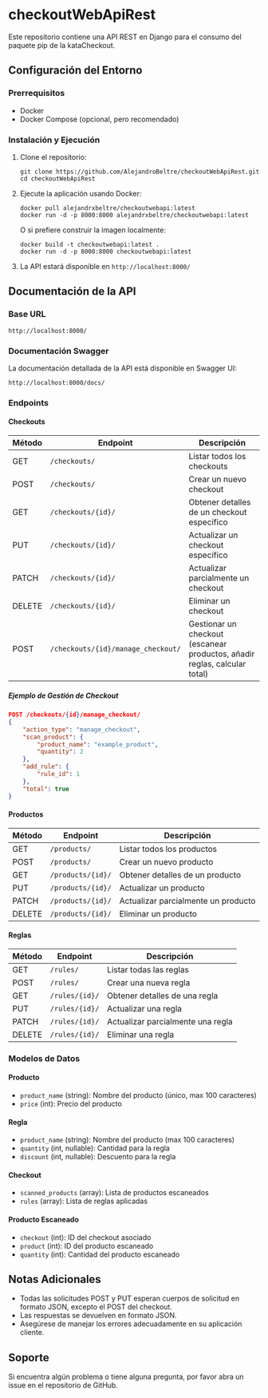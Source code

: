 # checkoutWebApiRest

Este repositorio contiene una API REST en Django para el consumo del paquete pip de la kataCheckout.

## Configuración del Entorno

### Prerrequisitos
- Docker
- Docker Compose (opcional, pero recomendado)

### Instalación y Ejecución

1. Clone el repositorio:
   ```
   git clone https://github.com/AlejandroBeltre/checkoutWebApiRest.git
   cd checkoutWebApiRest
   ```

2. Ejecute la aplicación usando Docker:
   ```
   docker pull alejandrxbeltre/checkoutwebapi:latest
   docker run -d -p 8000:8000 alejandrxbeltre/checkoutwebapi:latest
   ```

   O si prefiere construir la imagen localmente:
   ```
   docker build -t checkoutwebapi:latest .
   docker run -d -p 8000:8000 checkoutwebapi:latest
   ```

3. La API estará disponible en `http://localhost:8000/`

## Documentación de la API

### Base URL

`http://localhost:8000/`

### Documentación Swagger

La documentación detallada de la API está disponible en Swagger UI:

`http://localhost:8000/docs/`

### Endpoints

#### Checkouts

| Método | Endpoint | Descripción |
|--------|----------|-------------|
| GET    | `/checkouts/` | Listar todos los checkouts |
| POST   | `/checkouts/` | Crear un nuevo checkout |
| GET    | `/checkouts/{id}/` | Obtener detalles de un checkout específico |
| PUT    | `/checkouts/{id}/` | Actualizar un checkout específico |
| PATCH  | `/checkouts/{id}/` | Actualizar parcialmente un checkout |
| DELETE | `/checkouts/{id}/` | Eliminar un checkout |
| POST   | `/checkouts/{id}/manage_checkout/` | Gestionar un checkout (escanear productos, añadir reglas, calcular total) |

##### Ejemplo de Gestión de Checkout

```json
POST /checkouts/{id}/manage_checkout/
{
    "action_type": "manage_checkout",
    "scan_product": {
        "product_name": "example_product",
        "quantity": 2
    },
    "add_rule": {
        "rule_id": 1
    },
    "total": true
}
```

#### Productos

| Método | Endpoint | Descripción |
|--------|----------|-------------|
| GET    | `/products/` | Listar todos los productos |
| POST   | `/products/` | Crear un nuevo producto |
| GET    | `/products/{id}/` | Obtener detalles de un producto |
| PUT    | `/products/{id}/` | Actualizar un producto |
| PATCH  | `/products/{id}/` | Actualizar parcialmente un producto |
| DELETE | `/products/{id}/` | Eliminar un producto |

#### Reglas

| Método | Endpoint | Descripción |
|--------|----------|-------------|
| GET    | `/rules/` | Listar todas las reglas |
| POST   | `/rules/` | Crear una nueva regla |
| GET    | `/rules/{id}/` | Obtener detalles de una regla |
| PUT    | `/rules/{id}/` | Actualizar una regla |
| PATCH  | `/rules/{id}/` | Actualizar parcialmente una regla |
| DELETE | `/rules/{id}/` | Eliminar una regla |

### Modelos de Datos

#### Producto
- `product_name` (string): Nombre del producto (único, max 100 caracteres)
- `price` (int): Precio del producto

#### Regla
- `product_name` (string): Nombre del producto (max 100 caracteres)
- `quantity` (int, nullable): Cantidad para la regla
- `discount` (int, nullable): Descuento para la regla

#### Checkout
- `scanned_products` (array): Lista de productos escaneados
- `rules` (array): Lista de reglas aplicadas

#### Producto Escaneado
- `checkout` (int): ID del checkout asociado
- `product` (int): ID del producto escaneado
- `quantity` (int): Cantidad del producto escaneado

## Notas Adicionales

- Todas las solicitudes POST y PUT esperan cuerpos de solicitud en formato JSON, excepto el POST del checkout.
- Las respuestas se devuelven en formato JSON.
- Asegúrese de manejar los errores adecuadamente en su aplicación cliente.

## Soporte

Si encuentra algún problema o tiene alguna pregunta, por favor abra un issue en el repositorio de GitHub.
